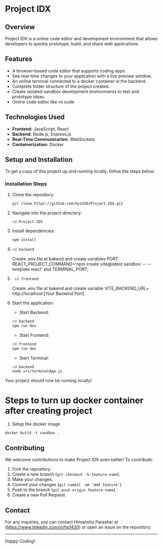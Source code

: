 # Project IDX

## Overview

Project IDX is a online code editor and development environment that allows developers to quickly prototype, build, and share web applications

## Features

- A browser-based code editor that supports coding apps
- See real-time changes to your application with a live preview window.
- An online terminal connected to a docker container in the backend.
- Complete folder structure of the project created.
- Create isolated sandbox development environments to test and prototype ideas.
- Online code editor like vs code

## Technologies Used

- **Frontend:** JavaScript, React
- **Backend:** Node.js, Express.js
- **Real-Time Communicarion:** WebSockets
- **Containerization:** Docker

## Setup and Installation

To get a copy of this project up and running locally, follow the steps below.

  
### Installation Steps

1. Clone the repository:
    ```bash
    git clone https://github.com/hp1430/Project-IDX.git
    ```

2. Navigate into the project directory:
    ```bash
    cd Project-IDX
    ```

3. Install dependencies:
    ```bash
    npm install
    ```

4.  ```bash
    cd backend
    ```
    Create .env file at bakend and create variables PORT, REACT_PROJECT_COMMAND='npm create vite@latest sandbox -- --template react' and TERMINAL_PORT;

5. ```bash
    cd frontend
    ```
    Create .env file at bakend and create variable VITE_BACKEND_URL= http://localhost:[Your Backend Port]

6. Start the application:
    - Start Backend: 
    ```bash
    cd backend
    npm run dev
    ```
    - Start Frontend: 
    ```bash
    cd frontend
    npm run dev
    ```
    - Start Terminal: 
    ```bash
    cd backend
    node src/terminalApp.js
    ```

Your project should now be running locally!

# Steps to turn up docker container after creating project

1. Setup the docker image

```
docker build -t sandbox .
```

## Contributing

We welcome contributions to make Project IDX even better! To contribute:

1. Fork the repository.
2. Create a new branch (`git checkout -b feature-name`).
3. Make your changes.
4. Commit your changes (`git commit -am 'Add feature'`).
5. Push to the branch (`git push origin feature-name`).
6. Create a new Pull Request.


## Contact

For any inquiries, you can contact Himanshu Parashar at (https://www.linkedin.com/in/hp1430) or open an issue on the repository.

---

*Happy Coding!*
